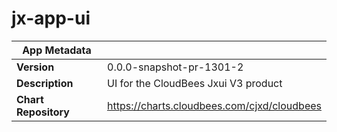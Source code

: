 # jx-app-ui

|App Metadata||
|---|---|
| **Version** | 0.0.0-snapshot-pr-1301-2 |
| **Description** | UI for the CloudBees Jxui V3 product |
| **Chart Repository** | https://charts.cloudbees.com/cjxd/cloudbees |
